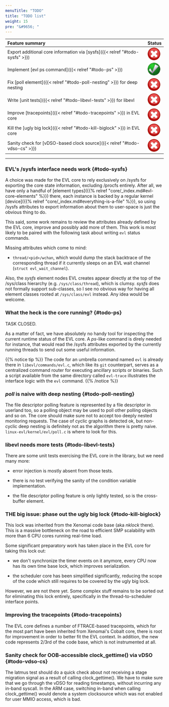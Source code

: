 ```yaml
---
menuTitle: "TODO"
title: "TODO list"
weight: 15
pre: "&#9656; "
---
```


|     Feature summary         |       Status                       |
| :-------------------------- |:---------------------------------- |
|  Export additional core information via [sysfs]({{< relref "#todo-sysfs" >}}) | ![sysfs](/images/unchecked.png?height=30px&width=30px) |
|  Implement [evl ps command]({{< relref "#todo-ps" >}}) | ![ps](/images/checked.png?height=30px&width=30px) |
|  Fix [poll element]({{< relref "#todo-poll-nesting" >}}) for deep nesting | ![poll](/images/unchecked.png?height=30px&width=30px) |
|  Write [unit tests]({{< relref "#todo-libevl-tests" >}}) for libevl | ![tests](/images/unchecked.png?height=30px&width=30px) |
|  Improve [tracepoints]({{< relref "#todo-tracepoints" >}}) in EVL core | ![tracepoints](/images/unchecked.png?height=30px&width=30px) |
|  Kill the [ugly big lock]({{< relref "#todo-kill-biglock" >}}) in EVL core| ![biglock](/images/unchecked.png?height=30px&width=30px) |
|  Sanity check for [vDSO-based clock source]({{< relref "#todo-vdso-cs" >}}) | ![vdso-cs](/images/unchecked.png?height=30px&width=30px) |

---

### EVL's /sysfs interface needs work {#todo-sysfs}

A choice was made for the EVL core to rely exclusively on /sysfs for
exporting the core state information, excluding /procfs
entirely. After all, we have only a handful of [element types]({{%
relref "core/_index.md#evl-core-elements" %}}) there, each instance is
backed by a regular kernel [device]({{% relref
"core/_index.md#everything-is-a-file" %}}), so using /sysfs attributes
to export information about them to user-space is just the obvious
thing to do.

This said, some work remains to review the attributes already defined
by the EVL core, improve and possibly add more of them. This work is
most likely to be paired with the following task about writing `evl`
status commands.

Missing attributes which come to mind:

- `thread/<pid>/wchan`, which would dump the stack backtrace of the
  corresponding thread if it currently sleeps on an EVL wait channel
  (`struct evl_wait_channel`).

Also, the _sysfs_ element nodes EVL creates appear directly at the top
of the /sys/class hierarchy (e.g. `/sys/class/thread`), which is
clumsy. _sysfs_ does not formally support sub-classes, so I see no
obvious way for having all element classes rooted at `/sys/class/evl`
instead. Any idea would be welcome.

### What the heck is the core running? {#todo-ps}

TASK CLOSED.

As a matter of fact, we have absolutely no handy tool for inspecting
the current runtime status of the EVL core. A _ps_-like command is
direly needed for instance, that would read the /sysfs attributes
exported by the currently running threads to send out some useful
information.

{{% notice tip %}}
The code for an umbrella command named `evl` is already there in
`libevl/commands/evl.c`, which like its `git` counterpart, serves as a
centralized command router for executing ancillary scripts or
binaries. Such a script available from the same directory called
`evl-trace` illustrates the interface logic with the `evl` command.
{{% /notice %}}

### _poll_ is naive with deep nesting {#todo-poll-nesting}

The file descriptor polling feature is represented by a file
descriptor in userland too, so a polling object may be used to poll
other polling objects and so on. The core should make sure not to
accept too deeply nested monitoring requests. The case of cyclic
graphs is detected ok, but non-cyclic deep nesting is definitely not
as the algorithm there is pretty naive. `linux-evl/kernel/evl/poll.c`
is where to look for this.

### libevl needs more tests {#todo-libevl-tests}

There are some unit tests exercising the EVL core in the library, but
we need many more:

- error injection is mostly absent from those tests.

- there is no test verifying the sanity of the condition variable
  implementation.

- the file descriptor polling feature is only lightly tested, so is
  the cross-buffer element.

### THE big issue: phase out the ugly big lock {#todo-kill-biglock}

This lock was inherited from the Xenomai code base (aka _nklock_
there). This is a massive bottleneck on the road to efficient SMP
scalability with more than 6 CPU cores running real-time load.

Some significant preparatory work has taken place in the EVL core for
taking this lock out:

- we don't synchronize the timer events on it anymore, every CPU now
  has its own time base lock, which improves serialization.

- the scheduler core has been simplified significantly, reducing the
  scope of the code which still requires to be covered by the ugly big
  lock.

However, we are not there yet. Some complex stuff remains to be sorted
out for eliminating this lock entirely, specifically in the
thread-to-scheduler interface points.

### Improving the tracepoints {#todo-tracepoints}

The EVL core defines a number of FTRACE-based tracepoints, which for
the most part have been inherited from Xenomai's Cobalt core, there is
root for improvement in order to better fit the EVL context. In
addition, the new code represents 2/3rd of the code base, which is not
instrumented at all.

### Sanity check for OOB-accessible clock_gettime() via vDSO {#todo-vdso-cs}

The latmus test should do a quick check about not receiving a stage
migration signal as a result of calling clock_gettime(). We have to
make sure that we go through the vDSO for reading timestamps, without
incurring any in-band syscall. In the ARM case, switching in-band when
calling clock_gettime() would denote a system clocksource which was
not enabled for user MMIO access, which is bad.
